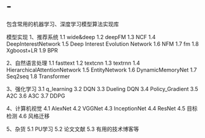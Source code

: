 # -
包含常用的机器学习、深度学习模型算法实现库

模型实现
1、推荐系统
1.1 wide&deep
1.2 deepFM
1.3 NCF
1.4 DeepInterestNetwork
1.5 Deep Interest Evolution Network
1.6 NFM
1.7 fm
1.8 Xgboost+LR
1.9 BPR

2、自然语言处理
1.1 fasttext
1.2 textcnn
1.3 textrnn
1.4 HierarchicalAttentionNetwork
1.5 EntityNetwork
1.6 DynamicMemoryNet
1.7 Seq2seq
1.8 Transformer 

3、强化学习
3.1 q_learning
3.2 DQN
3.3 Dueling DQN
3.4 Policy_Gradient
3.5 A2C
3.6 A3C
3.7 DDPG

4、计算机视觉
4.1 AlexNet
4.2 VGGNet
4.3 InceptionNet
4.4 ResNet
4.5 目标检测
4.6 风格迁移

5、杂货
5.1 PU学习
5.2 论文文献
5.3 有用的技术博客等

